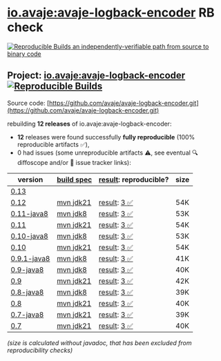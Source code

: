 [io.avaje:avaje-logback-encoder](https://central.sonatype.com/artifact/io.avaje/avaje-logback-encoder/versions) RB check
=======

[![Reproducible Builds](https://reproducible-builds.org/images/logos/rb.svg) an independently-verifiable path from source to binary code](https://reproducible-builds.org/)

## Project: [io.avaje:avaje-logback-encoder](https://central.sonatype.com/artifact/io.avaje/avaje-logback-encoder/versions) [![Reproducible Builds](https://img.shields.io/endpoint?url=https://raw.githubusercontent.com/jvm-repo-rebuild/reproducible-central/master/content/io/avaje/logback-encoder/badge.json)](https://github.com/jvm-repo-rebuild/reproducible-central/blob/master/content/io/avaje/logback-encoder/README.md)

Source code: [https://github.com/avaje/avaje-logback-encoder.git](https://github.com/avaje/avaje-logback-encoder.git)

rebuilding **12 releases** of io.avaje:avaje-logback-encoder:
- **12** releases were found successfully **fully reproducible** (100% reproducible artifacts :white_check_mark:),
- 0 had issues (some unreproducible artifacts :warning:, see eventual :mag: diffoscope and/or :memo: issue tracker links):

| version | [build spec](/BUILDSPEC.md) | [result](https://reproducible-builds.org/docs/jvm/): reproducible? | size |
| -- | --------- | ------ | -- |
| [0.13](https://central.sonatype.com/artifact/io.avaje/avaje-logback-encoder/0.13/pom) | | | |
| [0.12](https://central.sonatype.com/artifact/io.avaje/avaje-logback-encoder/0.12/pom) | [mvn jdk21](avaje-logback-encoder-0.12.buildspec) | [result](avaje-logback-encoder-0.12.buildinfo): [3 :white_check_mark: ](avaje-logback-encoder-0.12.buildcompare) | 54K |
| [0.11-java8](https://central.sonatype.com/artifact/io.avaje/avaje-logback-encoder/0.11-java8/pom) | [mvn jdk8](avaje-logback-encoder-0.11-java8.buildspec) | [result](avaje-logback-encoder-0.11-java8.buildinfo): [3 :white_check_mark: ](avaje-logback-encoder-0.11-java8.buildcompare) | 53K |
| [0.11](https://central.sonatype.com/artifact/io.avaje/avaje-logback-encoder/0.11/pom) | [mvn jdk21](avaje-logback-encoder-0.11.buildspec) | [result](avaje-logback-encoder-0.11.buildinfo): [3 :white_check_mark: ](avaje-logback-encoder-0.11.buildcompare) | 54K |
| [0.10-java8](https://central.sonatype.com/artifact/io.avaje/avaje-logback-encoder/0.10-java8/pom) | [mvn jdk8](avaje-logback-encoder-0.10-java8.buildspec) | [result](avaje-logback-encoder-0.10-java8.buildinfo): [3 :white_check_mark: ](avaje-logback-encoder-0.10-java8.buildcompare) | 53K |
| [0.10](https://central.sonatype.com/artifact/io.avaje/avaje-logback-encoder/0.10/pom) | [mvn jdk21](avaje-logback-encoder-0.10.buildspec) | [result](avaje-logback-encoder-0.10.buildinfo): [3 :white_check_mark: ](avaje-logback-encoder-0.10.buildcompare) | 54K |
| [0.9.1-java8](https://central.sonatype.com/artifact/io.avaje/avaje-logback-encoder/0.9.1-java8/pom) | [mvn jdk8](avaje-logback-encoder-0.9.1-java8.buildspec) | [result](avaje-logback-encoder-0.9.1-java8.buildinfo): [3 :white_check_mark: ](avaje-logback-encoder-0.9.1-java8.buildcompare) | 41K |
| [0.9-java8](https://central.sonatype.com/artifact/io.avaje/avaje-logback-encoder/0.9-java8/pom) | [mvn jdk8](avaje-logback-encoder-0.9-java8.buildspec) | [result](avaje-logback-encoder-0.9-java8.buildinfo): [3 :white_check_mark: ](avaje-logback-encoder-0.9-java8.buildcompare) | 40K |
| [0.9](https://central.sonatype.com/artifact/io.avaje/avaje-logback-encoder/0.9/pom) | [mvn jdk21](avaje-logback-encoder-0.9.buildspec) | [result](avaje-logback-encoder-0.9.buildinfo): [3 :white_check_mark: ](avaje-logback-encoder-0.9.buildcompare) | 42K |
| [0.8-java8](https://central.sonatype.com/artifact/io.avaje/avaje-logback-encoder/0.8-java8/pom) | [mvn jdk8](avaje-logback-encoder-0.8-java8.buildspec) | [result](avaje-logback-encoder-0.8-java8.buildinfo): [3 :white_check_mark: ](avaje-logback-encoder-0.8-java8.buildcompare) | 39K |
| [0.8](https://central.sonatype.com/artifact/io.avaje/avaje-logback-encoder/0.8/pom) | [mvn jdk21](avaje-logback-encoder-0.8.buildspec) | [result](avaje-logback-encoder-0.8.buildinfo): [3 :white_check_mark: ](avaje-logback-encoder-0.8.buildcompare) | 40K |
| [0.7-java8](https://central.sonatype.com/artifact/io.avaje/avaje-logback-encoder/0.7-java8/pom) | [mvn jdk21](avaje-logback-encoder-0.7-java8.buildspec) | [result](avaje-logback-encoder-0.7-java8.buildinfo): [3 :white_check_mark: ](avaje-logback-encoder-0.7-java8.buildcompare) | 39K |
| [0.7](https://central.sonatype.com/artifact/io.avaje/avaje-logback-encoder/0.7/pom) | [mvn jdk21](avaje-logback-encoder-0.7.buildspec) | [result](avaje-logback-encoder-0.7.buildinfo): [3 :white_check_mark: ](avaje-logback-encoder-0.7.buildcompare) | 40K |

<i>(size is calculated without javadoc, that has been excluded from reproducibility checks)</i>
